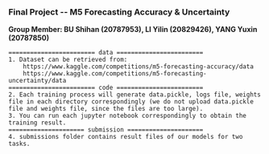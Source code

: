 ### Final Project -- M5 Forecasting Accuracy & Uncertainty

  **Group Member: BU Shihan (20787953), LI Yilin (20829426), YANG Yuxin (20787850)**

    ======================== data ========================
    1. Dataset can be retrieved from:
        https://www.kaggle.com/competitions/m5-forecasting-accuracy/data
        https://www.kaggle.com/competitions/m5-forecasting-uncertainty/data
    ======================== code ========================
    2. Each training process will generate data.pickle, logs file, weights file in each directory correspondingly (we do not upload data.pickle file and weights file, since the files are too large).
    3. You can run each jupyter notebook correspondingly to obtain the training result.
    ===================== submission =====================
    4. submissions folder contains result files of our models for two tasks.